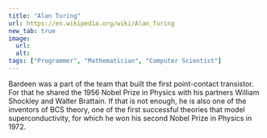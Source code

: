 ```yaml
---
title: "Alan Turing"
url: https://en.wikipedia.org/wiki/Alan_Turing
new_tab: true
image:
  url:
  alt:
tags: ["Programmer", "Mathematician", "Computer Scientist"]
---
```


Bardeen was a part of the team that built the first point-contact transistor. For that he shared the 1956 Nobel Prize in Physics with his partners William Shockley and Walter Brattain. If that is not enough, he is also one of the inventors of BCS theory, one of the first successful theories that model superconductivity, for which he won his second Nobel Prize in Physics in 1972.
